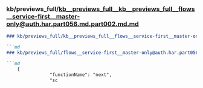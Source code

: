 ### kb/previews_full/kb__previews_full__kb__previews_full__flows__service-first__master-only@auth.har.part056.md.part002.md.md

```md
### kb/previews_full/kb__previews_full__flows__service-first__master-only@auth.har.part056.md.part002.md

```md
### kb/previews_full/flows__service-first__master-only@auth.har.part056.md (part 002)

```md
    {
                "functionName": "next",
                "sc
```

```

```

```
